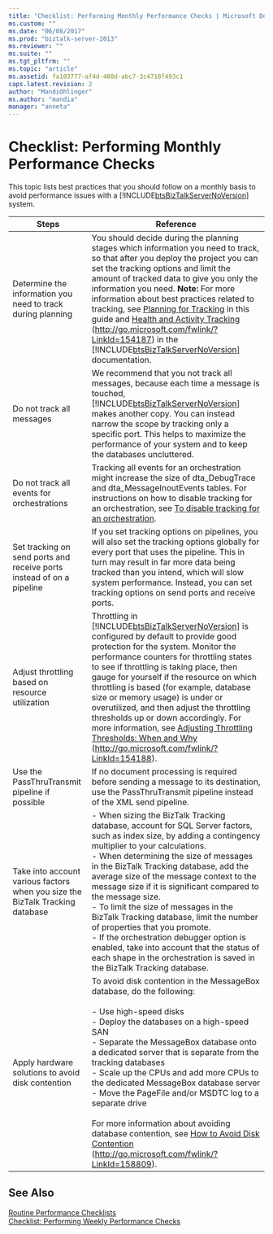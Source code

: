 ```yaml
---
title: "Checklist: Performing Monthly Performance Checks | Microsoft Docs"
ms.custom: ""
ms.date: "06/08/2017"
ms.prod: "biztalk-server-2013"
ms.reviewer: ""
ms.suite: ""
ms.tgt_pltfrm: ""
ms.topic: "article"
ms.assetid: fa103777-af4d-480d-abc7-3c4718f493c1
caps.latest.revision: 2
author: "MandiOhlinger"
ms.author: "mandia"
manager: "anneta"
---
```

# Checklist: Performing Monthly Performance Checks
This topic lists best practices that you should follow on a monthly basis to avoid performance issues with a [!INCLUDE[btsBizTalkServerNoVersion](../includes/btsbiztalkservernoversion-md.md)] system.  
  
|Steps|Reference|  
|-----------|---------------|  
|Determine the information you need to track during planning|You should decide during the planning stages which information you need to track, so that after you deploy the project you can set the tracking options and limit the amount of tracked data to give you only the information you need. **Note:**  For more information about best practices related to tracking, see [Planning for Tracking](../technical-guides/planning-for-tracking.md) in this guide and [Health and Activity Tracking](http://go.microsoft.com/fwlink/?LinkId=154187) (http://go.microsoft.com/fwlink/?LinkId=154187) in the [!INCLUDE[btsBizTalkServerNoVersion](../includes/btsbiztalkservernoversion-md.md)] documentation.|  
|Do not track all messages|We recommend that you not track all messages, because each time a message is touched, [!INCLUDE[btsBizTalkServerNoVersion](../includes/btsbiztalkservernoversion-md.md)] makes another copy. You can instead narrow the scope by tracking only a specific port. This helps to maximize the performance of your system and to keep the databases uncluttered.|  
|Do not track all events for orchestrations|Tracking all events for an orchestration might increase the size of dta_DebugTrace and dta_MessageInoutEvents tables. For instructions on how to disable tracking for an orchestration, see [To disable tracking for an orchestration](../technical-guides/how-to-disable-tracking.md#BKMK_DisableOrchTracking).|  
|Set tracking on send ports and receive ports instead of on a pipeline|If you set tracking options on pipelines, you will also set the tracking options globally for every port that uses the pipeline. This in turn may result in far more data being tracked than you intend, which will slow system performance. Instead, you can set tracking options on send ports and receive ports.|  
|Adjust throttling based on resource utilization|Throttling in [!INCLUDE[btsBizTalkServerNoVersion](../includes/btsbiztalkservernoversion-md.md)] is configured by default to provide good protection for the system. Monitor the performance counters for throttling states to see if throttling is taking place, then gauge for yourself if the resource on which throttling is based (for example, database size or memory usage) is under or overutilized, and then adjust the throttling thresholds up or down accordingly. For more information, see [Adjusting Throttling Thresholds: When and Why](http://go.microsoft.com/fwlink/?LinkId=154188) (http://go.microsoft.com/fwlink/?LinkId=154188).|  
|Use the PassThruTransmit pipeline if possible|If no document processing is required before sending a message to its destination, use the PassThruTransmit pipeline instead of the XML send pipeline.|  
|Take into account various factors when you size the BizTalk Tracking database|-   When sizing the BizTalk Tracking database, account for SQL Server factors, such as index size, by adding a contingency multiplier to your calculations.<br />-   When determining the size of messages in the BizTalk Tracking database, add the average size of the message context to the message size if it is significant compared to the message size.<br />-   To limit the size of messages in the BizTalk Tracking database, limit the number of properties that you promote.<br />-   If the orchestration debugger option is enabled, take into account that the status of each shape in the orchestration is saved in the BizTalk Tracking database.|  
|Apply hardware solutions to avoid disk contention|To avoid disk contention in the MessageBox database, do the following:<br /><br /> -   Use high-speed disks<br />-   Deploy the databases on a high-speed SAN<br />-   Separate the MessageBox database onto a dedicated server that is separate from the tracking databases<br />-   Scale up the CPUs and add more CPUs to the dedicated MessageBox database server<br />-   Move the PageFile and/or MSDTC log to a separate drive<br /><br /> For more information about avoiding database contention, see [How to Avoid Disk Contention](http://go.microsoft.com/fwlink/?LinkId=158809) (http://go.microsoft.com/fwlink/?LinkId=158809).|  
  
## See Also  
 [Routine Performance Checklists](../technical-guides/routine-performance-checklists.md)   
 [Checklist: Performing Weekly Performance Checks](../technical-guides/checklist-performing-weekly-performance-checks.md)